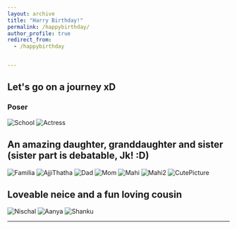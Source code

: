 ```yaml
---
layout: archive
title: "Harry Birthday!"
permalink: /happybirthday/
author_profile: true
redirect_from:
  - /happybirthday


---
```


## Let's go on a journey xD

### Poser

![School](/images/School.jpeg) ![Actress](/images/NischalsUSDeparture.jpeg)

## An amazing daughter, granddaughter and sister (sister part is debatable, Jk! :D) 

![Familia](/images/Familia.jpeg) ![AjjiThatha](/images/AjjiThatha.jpeg) ![Dad](/images/Appa.jpeg) ![Mom](/images/Mom.jpeg) ![Mahi](/images/Mahi.jpeg) ![Mahi2](/images/Mahi2.jpeg)
![CutePicture](/images/CutePicture.jpeg) 


## Loveable neice and a fun loving cousin

![Nischal](/images/Nischal.jpeg) ![Aanya](/images/Aanya.jpeg) ![Shanku](/images/Shanku.jpeg)

<!-- ## Oh boy where do I begin about what a cheerful, funny, empathetic, caring (inserts all adjectives to describe "amazing" ) friend 

![Trio](/images/Nischal.jpeg) ![Aanya](/images/Aanya.jpeg) ![Shanku](/images/Shanku.jpeg) -->

---

